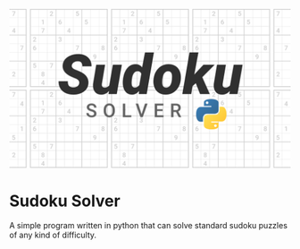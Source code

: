 ![Cover](res/SudokuSolverCover.png)

# Sudoku Solver
A simple program written in python that can solve standard sudoku puzzles of any kind of difficulty.
